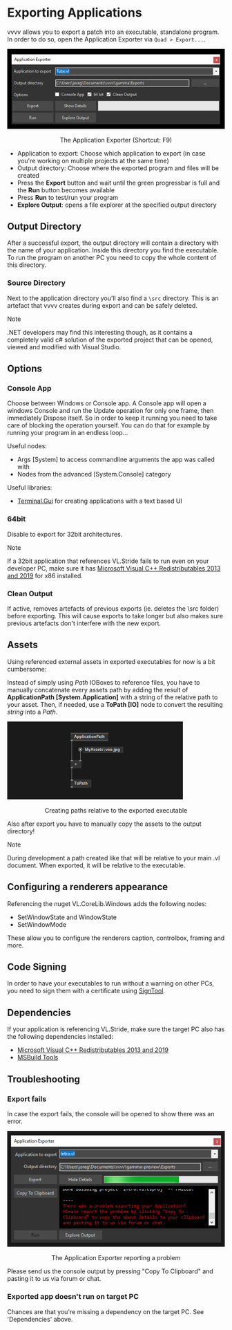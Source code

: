 # Exporting Applications

vvvv allows you to export a patch into an executable, standalone program. In order to do so, open the Application Exporter via `Quad > Export...`.

![](../../images/hde/exporting-35690.png)
<center>The Application Exporter (Shortcut: F9)</center>

* Application to export: Choose which application to export (in case you're working on multiple projects at the same time)
* Output directory: Choose where the exported program and files will be created
* Press the __Export__ button and wait until the green progressbar is full and the __Run__ button becomes available
* Press __Run__ to test/run your program
* __Explore Output__: opens a file explorer at the specified output directory

## Output Directory
After a successful export, the output directory will contain a directory with the name of your application. Inside this directory you find the executable. To run the program on another PC you need to copy the whole content of this directory.

### Source Directory
Next to the application directory you'll also find a `\src` directory. This is an artefact that vvvv creates during export and can be safely deleted.

> [!NOTE]
> .NET developers may find this interesting though, as it contains a completely valid c# solution of the exported project that can be opened, viewed and modified with Visual Studio.

## Options
### Console App
Choose between Windows or Console app. A Console app will open a windows Console and run the Update operation for only one frame, then immediately Dispose itself. So in order to keep it running you need to take care of blocking the operation yourself. You can do that for example by running your program in an endless loop... 

Useful nodes: 
- Args [System] to access commandline arguments the app was called with
- Nodes from the advanced [System.Console] category

Useful libraries:
- [Terminal.Gui](https://github.com/migueldeicaza/gui.cs) for creating  applications with a text based UI

### 64bit
Disable to export for 32bit architectures.

> [!NOTE]
> If a 32bit application that references VL.Stride fails to run even on your developer PC, make sure it has [Microsoft Visual C++ Redistributables 2013 and 2019](https://docs.microsoft.com/en-US/cpp/windows/latest-supported-vc-redist?view=msvc-160) for x86 installed.

### Clean Output
If active, removes artefacts of previous exports (ie. deletes the \src folder) before exporting. This will cause exports to take longer but also makes sure previous artefacts don't interfere with the new export.

## Assets

Using referenced external assets in exported executables for now is a bit cumbersome:

Instead of simply using *Path* IOBoxes to reference files, you have to manually concatenate every assets path by adding the result of __ApplicationPath [System.Application]__ with a string of the relative path to your asset. Then, if needed, use a __ToPath [IO]__ node to convert the resulting *string* into a *Path*.

![](../../images/hde/exporting-1837f.png)
<center>Creating paths relative to the exported executable</center>

Also after export you have to manually copy the assets to the output directory!

> [!NOTE]
> During development a path created like that will be relative to your main .vl document. When exported, it will be relative to the executable.

## Configuring a renderers appearance

Referencing the nuget VL.CoreLib.Windows adds the following nodes:

* SetWindowState and WindowState
* SetWindowMode

These allow you to configure the renderers caption, controlbox, framing and more.

## Code Signing
In order to have your executables to run without a warning on other PCs, you need to sign them with a certificate using [SignTool](https://docs.microsoft.com/en-us/windows/win32/seccrypto/signtool).

## Dependencies
If your application is referencing VL.Stride, make sure the target PC also has the following dependencies installed:
* [Microsoft Visual C++ Redistributables 2013 and 2019](https://docs.microsoft.com/en-US/cpp/windows/latest-supported-vc-redist?view=msvc-160) 
* [MSBuild Tools](https://visualstudio.microsoft.com/thank-you-downloading-visual-studio/?sku=BuildTools&rel=16)

## Troubleshooting

### Export fails
In case the export fails, the console will be opened to show there was an error.

![](../../images/hde/exporting-74bc1.png)
<center>The Application Exporter reporting a problem</center>

Please send us the console output by pressing "Copy To Clipboard" and pasting it to us via forum or chat.

### Exported app doesn't run on target PC

Chances are that you're missing a dependency on the target PC. See 'Dependencies' above.